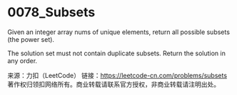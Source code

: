 # 0078_Subsets

Given an integer array nums of unique elements, return all possible subsets (the power set).

The solution set must not contain duplicate subsets. Return the solution in any order.

来源：力扣（LeetCode）
链接：https://leetcode-cn.com/problems/subsets
著作权归领扣网络所有。商业转载请联系官方授权，非商业转载请注明出处。